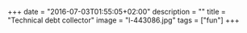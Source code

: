 +++
date = "2016-07-03T01:55:05+02:00"
description = ""
title = "Technical debt collector"
image = "l-443086.jpg"
tags = ["fun"]
+++

